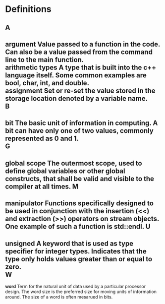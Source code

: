 Definitions
===========
A
-
**argument** Value passed to a function in the code. Can also be a value passed from the command line to the main function.  
**arithmetic types** A type that is built into the c++ language itself. Some common examples are bool, char, int, and double.   
**assignment** Set or re-set the value stored in the storage location denoted by a variable name.  
B
-
**bit** The basic unit of information in computing. A bit can have only one of two values, commonly represented as 0 and 1.  
G
-
**global scope** The outermost scope, used to define global variables or other global constructs, that shall be valid and visible to the compiler at all times.
M
-
**manipulator** Functions specifically designed to be used in conjunction with the insertion (<<) and extraction (>>) operators on stream objects. One example of such a function is std::endl.
U
-
**unsigned** A keyword that is used as type specifier for integer types. Indicates that the type only holds values greater than or equal to zero.  
W
-
**word** Term for the natural unit of data used by a particular processor design. The word size is the preferred size for moving units of information around. The size of a word is often mesarued in bits.  
